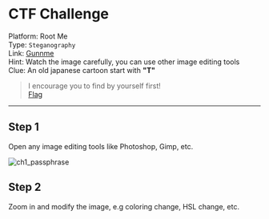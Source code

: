 # CTF Challenge

Platform: Root Me </br>
Type: `Steganography` </br>
Link: [Gunnme](https://www.root-me.org/en/Challenges/Steganography/Gunnm?action_solution=voir#ancre_solution) </br>
Hint: Watch the image carefully, you can use other image editing tools </br>
Clue: An old japanese cartoon start with **"T"** </br>

> I encourage you to find by yourself first! </br>
[Flag](./passphrase.txt) </br>

---

## Step 1
Open any image editing tools like Photoshop, Gimp, etc. </br>

![ch1_passphrase](./ch1_passphrase.png) </br>

## Step 2
Zoom in and modify the image, e.g coloring change, HSL change, etc. </br>